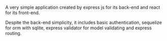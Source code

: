 A very simple application created by express js for its back-end and react for its front-end.

Despite the back-end simplicity, it includes basic authentication, sequelize for orm with sqlite, express validator for model validating and express routing.

